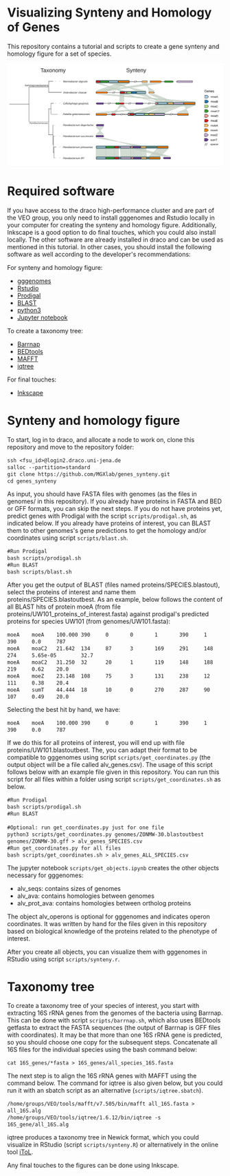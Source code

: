 # Visualizing Synteny and Homology of Genes

This repository contains a tutorial and scripts to create a gene synteny and homology figure for a set of species. 

<p align="center">
  <img src="figures/synteny.png" alt="Alt Text" width="850"/>
</p>

# Required software

If you have access to the draco high-performance cluster and are part of the VEO group, you only need to install gggenomes and Rstudio locally in your computer for creating the synteny and homology figure. Additionally, Inkscape is a good option to do final touches, which you could also install locally. The other software are already installed in draco and can be used as mentioned in this tutorial. In other cases, you should install the following software as well according to the developer's recommendations:   

For synteny and homology figure:  

- [gggenomes](https://github.com/thackl/gggenomes)
- [Rstudio](https://posit.co/download/rstudio-desktop/)
- [Prodigal](https://github.com/hyattpd/Prodigal) 
- [BLAST](https://ftp.ncbi.nlm.nih.gov/blast/executables/blast+/LATEST/)
- [python3](https://www.python.org/downloads/) 
- [Jupyter notebook](https://jupyter.org/install)
  
To create a taxonomy tree:

- [Barrnap](https://github.com/tseemann/barrnap)
- [BEDtools](https://bedtools.readthedocs.io/en/latest/index.html)
- [MAFFT](https://mafft.cbrc.jp/alignment/software/installation_without_root.html)
- [iqtree](http://www.iqtree.org/)
  
For final touches:

- [Inkscape](https://wiki.inkscape.org/wiki/Installing_Inkscape)

# Synteny and homology figure

To start, log in to draco, and allocate a node to work on, clone this repository and move to the repository folder:

```
ssh <fsu_id>@login2.draco.uni-jena.de
salloc --partition=standard 
git clone https://github.com/MGXlab/genes_synteny.git
cd genes_synteny
```

As input, you should have FASTA files with genomes (as the files in genomes/ in this repository). If you already have proteins in FASTA and BED or GFF formats, you can skip the next steps. If you do not have proteins yet, predict genes with Prodigal with the script ```scripts/prodigal.sh```, as indicated below. If you already have proteins of interest, you can BLAST them to other genomes's gene predictions to get the homology and/or coordinates using script ```scripts/blast.sh```.   

```
#Run Prodigal
bash scripts/prodigal.sh
#Run BLAST
bash scripts/blast.sh
```

After you get the output of BLAST (files named proteins/SPECIES.blastout), select the proteins of interest and name them proteins/SPECIES.blastoutbest. As an example, below follows the content of all BLAST hits of protein moeA (from file proteins/UW101_proteins_of_interest.fasta) against prodigal's predicted proteins for species UW101 (from genomes/UW101.fasta):

```
moeA    moeA    100.000 390     0       0       1       390     1       390     0.0     787
moeA    moaC2   21.642  134     87      3       169     291     148     274     5.65e-05        32.7
moeA    moaC2   31.250  32      20      1       119     148     188     219     0.62    20.0
moeA    moeZ    23.148  108     75      3       131     238     12      111     0.38    20.4
moeA    sumT    44.444  18      10      0       270     287     90      107     0.49    20.0
```

Selecting the best hit by hand, we have:

```
moeA    moeA    100.000 390     0       0       1       390     1       390     0.0     787
```

If we do this for all proteins of interest, you will end up with file proteins/UW101.blastoutbest. The, you can adapt their format to be compatible to gggenomes using script ```scripts/get_coordinates.py``` (the output object will be a file called alv_genes.csv). The usage of this script follows below with an example file given in this repository. You can run this script for all files within a folder using script ```scripts/get_coordinates.sh``` as below.

```
#Run Prodigal
bash scripts/prodigal.sh
#Run BLAST

#Optional: run get_coordinates.py just for one file
python3 scripts/get_coordinates.py genomes/ZONMW-30.blastoutbest genomes/ZONMW-30.gff > alv_genes_SPECIES.csv
#Run get_coordinates.py for all files
bash scripts/get_coordinates.sh > alv_genes_ALL_SPECIES.csv
```

The jupyter notebook ```scripts/get_objects.ipynb``` creates the other objects necessary for gggenomes:

- alv_seqs: contains sizes of genomes
- alv_ava: contains homologies between genomes
- alv_prot_ava: contains homologies between ortholog proteins

The object alv_operons is optional for gggenomes and indicates operon coordinates. It was written by hand for the files given in this repository based on biological knowledge of the proteins related to the phenotype of interest.   

After you create all objects, you can visualize them with gggenomes in RStudio using script ```scripts/synteny.r```.   

# Taxonomy tree

To create a taxonomy tree of your species of interest, you start with extracting 16S rRNA genes from the genomes of the bacteria using Barrnap. This can be done with script ```scripts/barrnap.sh```, which also uses BEDtools getfasta to extract the FASTA sequences (the output of Barrnap is GFF files with coordinates). It may be that more than one 16S rRNA gene is predicted, so you should choose one copy for the subsequent steps. Concatenate all 16S files for the individual species using the bash command below:

```
cat 16S_genes/*fasta > 16S_genes/all_species_16S.fasta
```

The next step is to align the 16S rRNA genes with MAFFT using the command below. The command for iqtree is also given below, but you could run it with an sbatch script as an alternative (```scripts/iqtree.sbatch```).

```
/home/groups/VEO/tools/mafft/v7.505/bin/mafft all_16S.fasta > all_16S.alg
/home/groups/VEO/tools/iqtree/1.6.12/bin/iqtree -s 16S_gene/all_16S.alg
```

iqtree produces a taxonomy tree in Newick format, which you could visualize in RStudio (script ```scripts/synteny.R```) or alternatively in the online tool [iToL](https://itol.embl.de/).   

Any final touches to the figures can be done using Inkscape.
